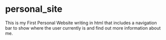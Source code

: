 # personal_site
This is my First Personal Website writing in html that includes a navigation bar to show where the user currently is and find out more information about me.